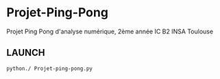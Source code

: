 # Projet-Ping-Pong
Projet Ping Pong d'analyse numérique, 2ème année IC B2 INSA Toulouse 

## LAUNCH

```
python./ Projet-ping-pong.py 
```
